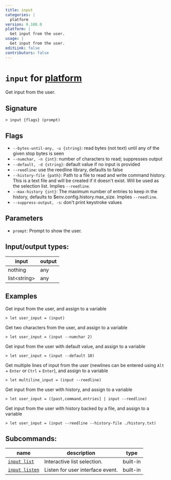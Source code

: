 ```yaml
---
title: input
categories: |
  platform
version: 0.108.0
platform: |
  Get input from the user.
usage: |
  Get input from the user.
editLink: false
contributors: false
---
```

<!-- This file is automatically generated. Please edit the command in https://github.com/nushell/nushell instead. -->

# `input` for [platform](/commands/categories/platform.md)

<div class='command-title'>Get input from the user.</div>

## Signature

```> input {flags} (prompt)```

## Flags

 -  `--bytes-until-any, -u {string}`: read bytes (not text) until any of the given stop bytes is seen
 -  `--numchar, -n {int}`: number of characters to read; suppresses output
 -  `--default, -d {string}`: default value if no input is provided
 -  `--reedline`: use the reedline library, defaults to false
 -  `--history-file {path}`: Path to a file to read and write command history. This is a text file and will be created if it doesn't exist. Will be used as the selection list. Implies `--reedline`.
 -  `--max-history {int}`: The maximum number of entries to keep in the history, defaults to $env.config.history.max_size. Implies `--reedline`.
 -  `--suppress-output, -s`: don't print keystroke values

## Parameters

 -  `prompt`: Prompt to show the user.


## Input/output types:

| input        | output |
| ------------ | ------ |
| nothing      | any    |
| list&lt;string&gt; | any    |
## Examples

Get input from the user, and assign to a variable
```nu
> let user_input = (input)

```

Get two characters from the user, and assign to a variable
```nu
> let user_input = (input --numchar 2)

```

Get input from the user with default value, and assign to a variable
```nu
> let user_input = (input --default 10)

```

Get multiple lines of input from the user (newlines can be entered using `Alt` + `Enter` or `Ctrl` + `Enter`), and assign to a variable
```nu
> let multiline_input = (input --reedline)

```

Get input from the user with history, and assign to a variable
```nu
> let user_input = ([past,command,entries] | input --reedline)

```

Get input from the user with history backed by a file, and assign to a variable
```nu
> let user_input = (input --reedline --history-file ./history.txt)

```


## Subcommands:

| name                                             | description                      | type     |
| ------------------------------------------------ | -------------------------------- | -------- |
| [`input list`](/commands/docs/input_list.md)     | Interactive list selection.      | built-in |
| [`input listen`](/commands/docs/input_listen.md) | Listen for user interface event. | built-in |